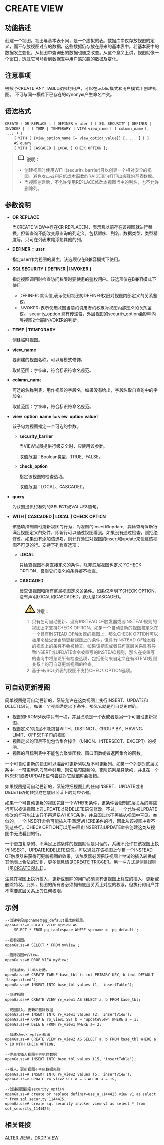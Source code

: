 # CREATE VIEW

## 功能描述<a name="zh-cn_topic_0283137480_zh-cn_topic_0237122126_zh-cn_topic_0059779377_sc0d0ea7296f7418d8e0b1a8878cf72ba"></a>

创建一个视图。视图与基本表不同，是一个虚拟的表。数据库中仅存放视图的定义，而不存放视图对应的数据，这些数据仍存放在原来的基本表中。若基本表中的数据发生变化，从视图中查询出的数据也随之改变。从这个意义上讲，视图就像一个窗口，透过它可以看到数据库中用户感兴趣的数据及变化。

## 注意事项<a name="zh-cn_topic_0283137480_zh-cn_topic_0237122126_zh-cn_topic_0059779377_sae4035e7748641d3bca61cd89db0e80e"></a>

被授予CREATE ANY TABLE权限的用户，可以在public模式和用户模式下创建视图。
不可与同一模式下已存在的synonym产生命名冲突。

## 语法格式<a name="zh-cn_topic_0283137480_zh-cn_topic_0237122126_zh-cn_topic_0059779377_s3e7f4ca520974d6984e85b855c05a489"></a>

```
CREATE [ OR REPLACE ] [ DEFINER = user ] [ SQL SECURITY { DEFINER | INVOKER } ] [ TEMP | TEMPORARY ] VIEW view_name [ ( column_name [, ...] ) ]
    [ WITH ( {view_option_name [= view_option_value]} [, ... ] ) ]
    AS query
    [ WITH [ CASCADED | LOCAL ] CHECK OPTION ];
```

>![](public_sys-resources/icon-note.png) **说明：** 
>-   创建视图时使用WITH\(security\_barrier\)可以创建一个相对安全的视图，避免攻击者利用低成本函数的RAISE语句打印出隐藏的基表数据。
>-   当视图创建后，不允许使用REPLACE修改本视图当中的列名，也不允许删除列。

## 参数说明<a name="zh-cn_topic_0283137480_zh-cn_topic_0237122126_zh-cn_topic_0059779377_s09c14680fd2e44bcb52cb2f114096621"></a>

-   **OR REPLACE**

    当CREATE VIEW中存在OR REPLACE时，表示若以前存在该视图就进行替换，但新查询不能改变原查询的列定义，包括顺序、列名、数据类型、类型精度等，只可在列表末尾添加其他的列。

- **DEFINER = user**

  指定user作为视图的属主。该选项仅在B兼容模式下使用。

- **SQL SECURITY { DEFINER | INVOKER }**

  指定视图调用时检查访问权限时要使用的鉴权用户。该选项仅在B兼容模式下使用。
  - DEFINER: 默认值,表示使用视图的DEFINER权限对视图内部定义的关系鉴权。
  - INVOKER: 表示使用视图当前的调用者的权限对视图内部定义的关系鉴权。
  security_option 具有传递性，外层视图的security_option会影响内层视图对当前INVOKER的判断。

-   **TEMP | TEMPORARY**

    创建临时视图。

-   **view\_name**

    要创建的视图名称。可以用模式修饰。

    取值范围：字符串，符合标识符命名规范。

-   **column\_name**

    可选的名称列表，用作视图的字段名。如果没有给出，字段名取自查询中的字段名。

    取值范围：字符串，符合标识符命名规范。

-   **view\_option\_name \[= view\_option\_value\]**

    该子句为视图指定一个可选的参数。

    -   **security\_barrier**

        当VIEW试图提供行级安全时，应使用该参数。
        
        取值范围：Boolean类型，TRUE、FALSE。
    
    -   **check\_option**

        指定该视图的检查选项。

        取值范围：LOCAL、CASCADED。

-   **query**

    为视图提供行和列的SELECT或VALUES语句。

-   **WITH [ CASCADED | LOCAL ] CHECK OPTION**

    该选项控制自动更新视图的行为，对视图的insert和update，要检查确保新行满足视图定义的条件，即新行可以通过视图看到。如果没有通过检查，则拒绝修改。如果没有添加该选项，则允许通过对视图的insert和update来创建该视图不可见的行。支持下列检查选项：

    -   **LOCAL**

        只检查视图本身直接定义的条件，除非底层视图也定义了CHECK OPTION，否则它们定义的条件都不检查。

    -   **CASCADED**

        检查该视图和所有底层视图定义的条件。如果仅声明了CHECK OPTION，没有声明LOCAL和CASCADED，默认是CASCADED。
    
    >![](public_sys-resources/icon-caution.png) **注意：** 
    >1. 只有在可自动更新、没有INSTEAD OF触发器或者INSTEAD规则的视图上才支持CHECK OPTION。如果一个自动更新的视图被定义在一个具有INSTEAD OF触发器的视图上，那么CHECK OPTION可以被用来检查该自动更新视图上的条件，但具有INSTEAD OF触发器的视图上的条件不会被检查。如果该视图或者任何底层关系具有导致INSERT或UPDATE命令被重写的INSTEAD规则，那么在被重写的查询中将忽略所有检查选项，包括任何来自定义在有STEAD规则关系上的可自动更新视图的检查。
    >2. 基于MySQL外表的视图不支持CHECK OPTION选项。

## 可自动更新视图<a name="zh-cn_topic_0283137480_zh-cn_topic_0237122126_zh-cn_topic_0059779377_s09c14680fd2e44bcb52cb2f114096621"></a>

简单视图是可自动更新的，系统允许在这类视图上执行INSERT、UPDATE和DELETE语句，如果一个视图满足以下条件，那么它就是可自动更新的。

* 视图的FROM列表中只有一项，并且必须是一个表或者是另一个可自动更新视图。
* 视图定义的顶层不能包含WITH、DISTINCT、GROUP BY、HAVING、LIMIT、OFFSET子句的视图
* 视图定义的顶层不能包含集合操作（UNION、INTERSECT、EXCEPT）的视图。
* 视图的目标列表中不能包含聚集函数、窗口函数或者返回集合的函数。

一个可自动更新的视图可以混合可更新列以及不可更新列。如果一个列是对底层关系中一个可更新列的简单引用，则它是可更新的。否则该列是只读的，并且在一个INSERT或者UPDATE语句尝试对它赋值时会报错。

如果视图是可自动更新的，系统将把视图上的任何INSERT、UPDATE或者DELETE语句转换成在底层关系上的对应语句。

如果一个可自动更新的视图包含一个WHERE条件，该条件会限制底层关系的哪些行可以被该视图上的UPDATE以及DELETE语句修改。不过，一个允许被UPDATE修改的行可能让该行不再满足WHERE条件，并且因此也不再能从视图中可见。类似的，一个INSERT命令可能插入不满足WHERE条件的行，因此从该视图中看不到这些行。CHECK OPTION可以用来阻止INSERT和UPDATE命令创建这类从视图中无法看到的行。

一个更加复杂的、不满足上述条件的视图默认是只读的，系统不允许在该视图上执行INSERT、UPDATE和DELETE语句。可以通过在该视图上创建一个INSTEAD OF触发器来获得可更新视图的效果，该触发器必须把该视图上尝试的插入转换成其他表上合法的动作，更多信息请见[CREATE TRIGGER](CREATE-TRIGGER.md)。另一种方式是创建规则（见[CREATE RULE](CREATE-RULE.md)）。

注意在视图上执行插入、更新或删除的用户必须具有该视图上相应的插入、更新或删除特权。此外，视图的所有者必须拥有底层关系上对应的权限，但执行的用户并不需要底层关系上的任何权限。

## 示例<a name="zh-cn_topic_0283137480_zh-cn_topic_0237122126_zh-cn_topic_0059779377_s66a0b4a6a1df4ba4a116c6c565a0fe9d"></a>

```
--创建字段spcname为pg_default组成的视图。
openGauss=# CREATE VIEW myView AS
    SELECT * FROM pg_tablespace WHERE spcname = 'pg_default';

--查看视图。
openGauss=# SELECT * FROM myView ;

--删除视图myView。
openGauss=# DROP VIEW myView;

--创建基表，并插入数据。
openGauss=# CREATE TABLE base_tbl (a int PRIMARY KEY, b text DEFAULT 'Unspecified');
openGauss=# INSERT INTO base_tbl values (1, 'insertTable');

--创建视图
openGauss=# CREATE VIEW ro_view1 AS SELECT a, b FROM base_tbl;

--视图插入、更新和删除数据
openGauss=# INSERT INTO ro_view1 values (2, 'insertView');
openGauss=# UPDATE ro_view1 SET b = 'updateView' WHERE a = 1;
openGauss=# DELETE FROM ro_view1 WHERE a= 2;

--创建check option视图
openGauss=# CREATE VIEW ro_view2 AS SELECT a, b FROM base_tbl WHERE a > 10 WITH CHECK OPTION;

--往基表插入视图不可见的数据
openGauss=# INSERT INTO base_tbl values (15, 'insertTable');

--插入、更新视图不可见数据失败
openGauss=# INSERT INTO ro_view2 values (5, 'insertView');
openGauss=# UPDATE ro_view2 SET a = 5 WHERE a = 15;

--创建视图指定security_option
openGauss=# create or replace definer=use_a_1144425 view v1 as select * from sql_security_1144425;
openGauss=# create sql security invoker view v2 as select * from sql_security_1144425;
```

## 相关链接<a name="zh-cn_topic_0283137480_zh-cn_topic_0237122126_zh-cn_topic_0059779377_sfc32bec2a548470ebab19d6ca7d6abe2"></a>

[ALTER VIEW](ALTER-VIEW.md)，[DROP VIEW](DROP-VIEW.md)

